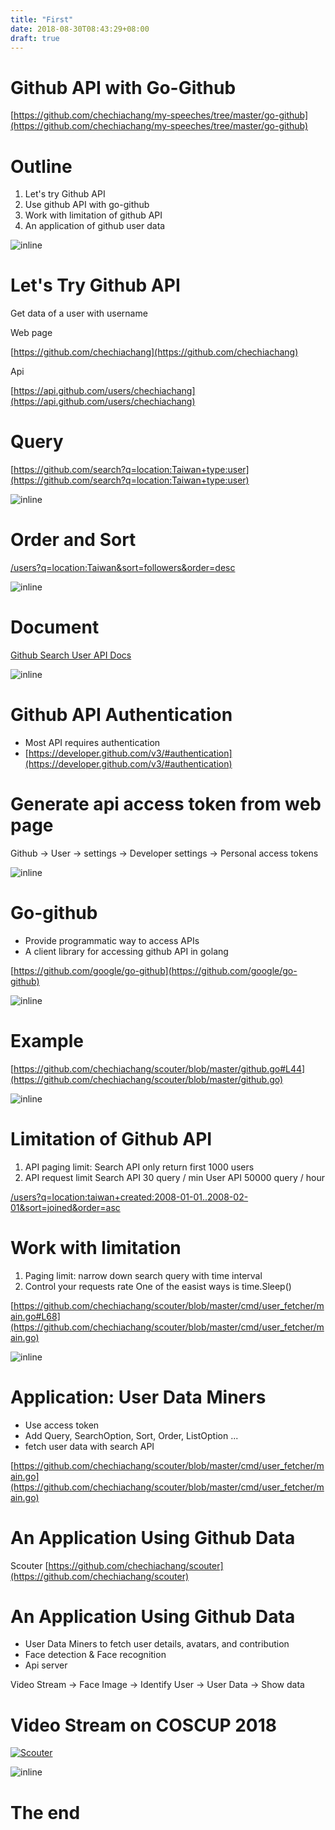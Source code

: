 ```yaml
---
title: "First"
date: 2018-08-30T08:43:29+08:00
draft: true
---
```


# Github API with Go-Github

[https://github.com/chechiachang/my-speeches/tree/master/go-github](https://github.com/chechiachang/my-speeches/tree/master/go-github)

# Outline

1. Let's try Github API
2. Use github API with go-github
3. Work with limitation of github API
4. An application of github user data

![inline](../images/octocat.png)

# Let's Try Github API

Get data of a user with username

Web page

[https://github.com/chechiachang](https://github.com/chechiachang)

Api

[https://api.github.com/users/chechiachang](https://api.github.com/users/chechiachang)

# Query

[https://github.com/search?q=location:Taiwan+type:user](https://github.com/search?q=location:Taiwan+type:user)

![inline](../images/github-api-search-bigbig.png)

# Order and Sort

[/users?q=location:Taiwan&sort=followers&order=desc](https://api.github.com/search/users?q=location:Taiwan&sort=followers&order=desc)

![inline](../images/github-api-search-audreyt.png)

# Document

[Github Search User API Docs](https://developer.github.com/v3/search/#search-users)

![inline](../images/github-api-search-user.png)


# Github API Authentication

- Most API requires authentication
- [https://developer.github.com/v3/#authentication](https://developer.github.com/v3/#authentication)

# Generate api access token from web page

Github -> User -> settings -> Developer settings -> Personal access tokens

![inline](../images/github-api-access-token.png)

# Go-github

- Provide programmatic way to access APIs
- A client library for accessing github API in golang

[https://github.com/google/go-github](https://github.com/google/go-github)

![inline](../images/github-api-gogithub-auth.png)

# Example

[https://github.com/chechiachang/scouter/blob/master/github.go#L44](https://github.com/chechiachang/scouter/blob/master/github.go)

![inline](../images/github-api-example.png)

# Limitation of Github API

1. API paging limit: Search API only return first 1000 users
2. API request limit
  Search API 30 query / min
  User API 50000 query / hour

[/users?q=location:taiwan+created:2008-01-01..2008-02-01&sort=joined&order=asc](https://api.github.com/search/users?q=location:taiwan+created:2008-01-01..2008-02-01&sort=joined&order=asc)

# Work with limitation

1. Paging limit: narrow down search query with time interval
2. Control your requests rate 
   One of the easist ways is time.Sleep()

[https://github.com/chechiachang/scouter/blob/master/cmd/user_fetcher/main.go#L68](https://github.com/chechiachang/scouter/blob/master/cmd/user_fetcher/main.go)

![inline](../images/party_parrot.gif)

# Application: User Data Miners

- Use access token
- Add Query, SearchOption, Sort, Order, ListOption ...
- fetch user data with search API

[https://github.com/chechiachang/scouter/blob/master/cmd/user_fetcher/main.go](https://github.com/chechiachang/scouter/blob/master/cmd/user_fetcher/main.go)

# An Application Using Github Data

Scouter [https://github.com/chechiachang/scouter](https://github.com/chechiachang/scouter)

# An Application Using Github Data

- User Data Miners to fetch user details, avatars, and contribution
- Face detection & Face recognition
- Api server

Video Stream -> Face Image -> Identify User -> User Data -> Show data

# Video Stream on COSCUP 2018

[![Scouter](../images/scouter-demo.png)](https://www.youtube.com/watch?v=4SWO4x7bNjo&t=23633s)

![inline](https://www.youtube.com/watch?v=4SWO4x7bNjo&t=23633s)

# The end
